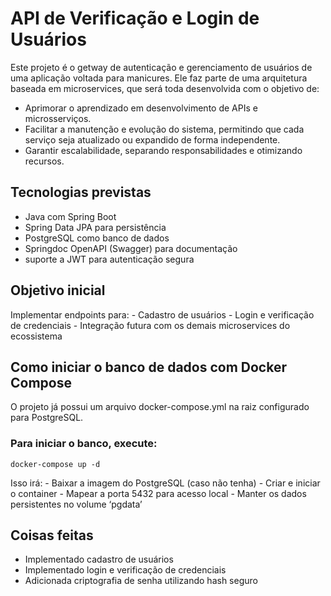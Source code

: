 # API de Verificação e Login de Usuários

Este projeto é o getway de autenticação e gerenciamento de usuários de
uma aplicação voltada para manicures.
Ele faz parte de uma arquitetura baseada em microservices, que será toda desenvolvida
com o objetivo de:

-   Aprimorar o aprendizado em desenvolvimento de APIs e microsserviços.
-   Facilitar a manutenção e evolução do sistema, permitindo que cada
    serviço seja atualizado ou expandido de forma independente.
-   Garantir escalabilidade, separando responsabilidades e otimizando
    recursos.

## Tecnologias previstas

-   Java com Spring Boot
-   Spring Data JPA para persistência
-   PostgreSQL como banco de dados
-   Springdoc OpenAPI (Swagger) para documentação
-   suporte a JWT para autenticação segura

## Objetivo inicial

Implementar endpoints para: - Cadastro de usuários - Login e verificação
de credenciais - Integração futura com os demais microservices do
ecossistema

## Como iniciar o banco de dados com Docker Compose

O projeto já possui um arquivo docker-compose.yml na raiz configurado
para PostgreSQL.

### Para iniciar o banco, execute:

    docker-compose up -d

Isso irá: - Baixar a imagem do PostgreSQL (caso não tenha) - Criar e
iniciar o container - Mapear a porta 5432 para acesso local - Manter os
dados persistentes no volume ‘pgdata’

## Coisas feitas

-   Implementado cadastro de usuários
-   Implementado login e verificação de credenciais
-   Adicionada criptografia de senha utilizando hash seguro
